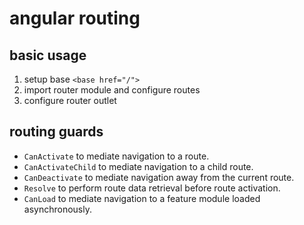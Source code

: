 # angular routing

## basic usage

1. setup base `<base href="/">`
2. import router module and configure routes
3. configure router outlet


## routing guards

 * `CanActivate` to mediate navigation to a route.
 * `CanActivateChild` to mediate navigation to a child route.
 * `CanDeactivate` to mediate navigation away from the current route.
 * `Resolve` to perform route data retrieval before route activation.
 * `CanLoad` to mediate navigation to a feature module loaded asynchronously.

